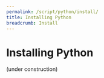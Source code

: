 ```yaml
---
permalink: /script/python/install/
title: Installing Python 
breadcrumb: Install
---
```


# Installing Python

(under construction)